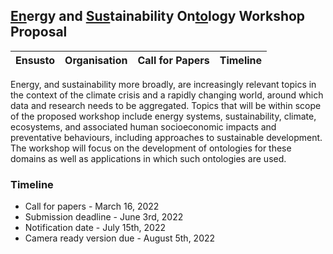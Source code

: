 ## <ins>En</ins>ergy and <ins>Sus</ins>tainability On<ins>to</ins>logy Workshop Proposal

| Ensusto        | Organisation         | Call for Papers | Timeline |
|:---------------|:---------------------|:----------------|:----------|


Energy, and sustainability more broadly, are increasingly relevant topics in the context of the climate crisis and a rapidly changing world, around which data and research needs to be aggregated. Topics that will be within scope of the proposed workshop include energy systems, sustainability, climate, ecosystems, and associated human socioeconomic impacts and preventative behaviours, including approaches to sustainable development. The workshop will focus on the development of ontologies for these domains as well as applications in which such ontologies are used.

### Timeline

 * Call for papers - March 16, 2022
 * Submission deadline - June 3rd, 2022 
 * Notification date - July 15th, 2022 
 * Camera ready version due - August 5th, 2022
